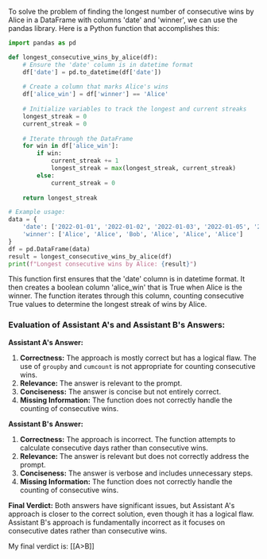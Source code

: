 
To solve the problem of finding the longest number of consecutive wins by Alice in a DataFrame with columns 'date' and 'winner', we can use the pandas library. Here is a Python function that accomplishes this:

```python
import pandas as pd

def longest_consecutive_wins_by_alice(df):
    # Ensure the 'date' column is in datetime format
    df['date'] = pd.to_datetime(df['date'])
    
    # Create a column that marks Alice's wins
    df['alice_win'] = df['winner'] == 'Alice'
    
    # Initialize variables to track the longest and current streaks
    longest_streak = 0
    current_streak = 0
    
    # Iterate through the DataFrame
    for win in df['alice_win']:
        if win:
            current_streak += 1
            longest_streak = max(longest_streak, current_streak)
        else:
            current_streak = 0
    
    return longest_streak

# Example usage:
data = {
    'date': ['2022-01-01', '2022-01-02', '2022-01-03', '2022-01-05', '2022-01-06', '2022-01-07'],
    'winner': ['Alice', 'Alice', 'Bob', 'Alice', 'Alice', 'Alice']
}
df = pd.DataFrame(data)
result = longest_consecutive_wins_by_alice(df)
print(f"Longest consecutive wins by Alice: {result}")
```

This function first ensures that the 'date' column is in datetime format. It then creates a boolean column 'alice_win' that is True when Alice is the winner. The function iterates through this column, counting consecutive True values to determine the longest streak of wins by Alice.

### Evaluation of Assistant A's and Assistant B's Answers:

**Assistant A's Answer:**
1. **Correctness:** The approach is mostly correct but has a logical flaw. The use of `groupby` and `cumcount` is not appropriate for counting consecutive wins.
2. **Relevance:** The answer is relevant to the prompt.
3. **Conciseness:** The answer is concise but not entirely correct.
4. **Missing Information:** The function does not correctly handle the counting of consecutive wins.

**Assistant B's Answer:**
1. **Correctness:** The approach is incorrect. The function attempts to calculate consecutive days rather than consecutive wins.
2. **Relevance:** The answer is relevant but does not correctly address the prompt.
3. **Conciseness:** The answer is verbose and includes unnecessary steps.
4. **Missing Information:** The function does not correctly handle the counting of consecutive wins.

**Final Verdict:**
Both answers have significant issues, but Assistant A's approach is closer to the correct solution, even though it has a logical flaw. Assistant B's approach is fundamentally incorrect as it focuses on consecutive dates rather than consecutive wins.

My final verdict is: [[A>B]]